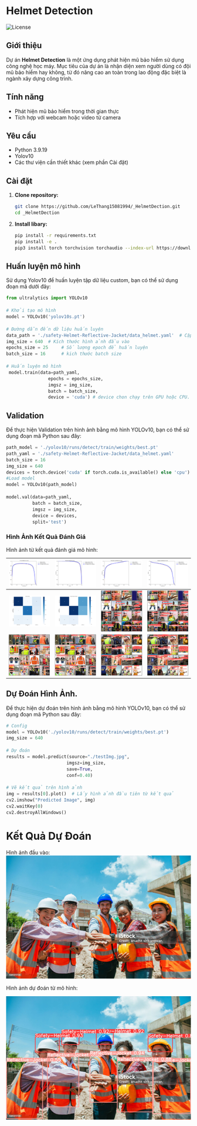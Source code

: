# Helmet Detection

![License](https://img.shields.io/badge/license-MIT-blue.svg)

## Giới thiệu

Dự án **Helmet Detection** là một ứng dụng phát hiện mũ bảo hiểm sử dụng công nghệ học máy. Mục tiêu của dự án là nhận diện xem người dùng có đội mũ bảo hiểm hay không, từ đó nâng cao an toàn trong lao động đặc biệt là ngành xây dựng công trình.

## Tính năng

- Phát hiện mũ bảo hiểm trong thời gian thực
- Tích hợp với webcam hoặc video từ camera

## Yêu cầu

- Python 3.9.19
- Yolov10
- Các thư viện cần thiết khác (xem phần Cài đặt)

## Cài đặt

1. **Clone repository:**

   ```bash
   git clone https://github.com/LeThang15081994/_HelmetDection.git
   cd _HelmetDection
2. **Install libary:**
   ``` bash
   pip install -r requirements.txt
   pip install -e .
   pip3 install torch torchvision torchaudio --index-url https://download.pytorch.org/whl/cu118
   
## Huấn luyện mô hình

Sử dụng Yolov10 để huấn luyện tập dữ liệu custom, bạn có thể sử dụng đoạn mã dưới đây:

```python
from ultralytics import YOLOv10

# Khởi tạo mô hình
model = YOLOv10('yolov10s.pt')

# Đường dẫn đến dữ liệu huấn luyện
data_path = './safety-Helmet-Reflective-Jacket/data_helmet.yaml'  # Cập nhật với đường dẫn của bạn
img_size = 640  # Kích thước hình ảnh đầu vào
epochs_size = 25     # Số lượng epoch để huấn luyện
batch_size = 16      # kich thước batch size

# Huấn luyện mô hình
 model.train(data=path_yaml,
                epochs = epochs_size,
                imgsz = img_size,
                batch = batch_size,
                device = 'cuda') # device chon chạy trên GPU hoặc CPU.
```

## Validation
Để thực hiện Validation trên hình ảnh bằng mô hình YOLOv10, bạn có thể sử dụng đoạn mã Python sau đây:

```python
path_model = './yolov10/runs/detect/train/weights/best.pt'
path_yaml = './safety-Helmet-Reflective-Jacket/data_helmet.yaml'
batch_size = 16
img_size = 640
devices = torch.device('cuda' if torch.cuda.is_available() else 'cpu')
#Load model
model = YOLOv10(path_model)

model.val(data=path_yaml,
          batch = batch_size,
          imgsz = img_size,
          device = devices,
          split='test')
```
### Hình Ảnh Kết Quả Đánh Giá

Hình ảnh từ kết quả đánh giá mô hình:

| ![Validation Image 1](https://github.com/LeThang15081994/_HelmetDection/blob/master/val/F1_curve.png) | ![Validation Image 2](https://github.com/LeThang15081994/_HelmetDection/blob/master/val/PR_curve.png) | ![Validation Image 3](https://github.com/LeThang15081994/_HelmetDection/blob/master/val/P_curve.png) | ![Validation Image 4](https://github.com/LeThang15081994/_HelmetDection/blob/master/val/R_curve.png) |
|---|---|---|---|
| ![Validation Image 5](https://github.com/LeThang15081994/_HelmetDection/blob/master/val/confusion_matrix.png) | ![Validation Image 6](https://github.com/LeThang15081994/_HelmetDection/blob/master/val/confusion_matrix_normalized.png) | ![Validation Image 7](https://github.com/LeThang15081994/_HelmetDection/blob/master/val/val_batch0_labels.jpg) | ![Validation Image 8](https://github.com/LeThang15081994/_HelmetDection/blob/master/val/val_batch0_pred.jpg) |
| ![Validation Image 9](https://github.com/LeThang15081994/_HelmetDection/blob/master/val/val_batch1_labels.jpg) | ![Validation Image 10](https://github.com/LeThang15081994/_HelmetDection/blob/master/val/val_batch1_pred.jpg) | ![Validation Image 11](https://github.com/LeThang15081994/_HelmetDection/blob/master/val/val_batch2_labels.jpg) | ![Validation Image 12](https://github.com/LeThang15081994/_HelmetDection/blob/master/val/val_batch2_pred.jpg) |

## Dự Đoán Hình Ảnh.
Để thực hiện dự đoán trên hình ảnh bằng mô hình YOLOv10, bạn có thể sử dụng đoạn mã Python sau đây:

```python
# Config
model = YOLOv10('./yolov10/runs/detect/train/weights/best.pt')
img_size = 640

# Dự đoán
results = model.predict(source="./testImg.jpg", 
                       imgsz=img_size,
                       save=True, 
                       conf=0.40)

# Vẽ kết quả trên hình ảnh
img = results[0].plot()  # Lấy hình ảnh đầu tiên từ kết quả
cv2.imshow("Predicted Image", img)
cv2.waitKey(0)
cv2.destroyAllWindows()
```
# Kết Quả Dự Đoán
Hình ảnh đầu vào:
![Test Image](https://github.com/LeThang15081994/_HelmetDection/raw/master/testImg.jpg)

Hình ảnh dự đoán từ mô hình:

![Predicted Image 1](predict/testImg.jpg)

